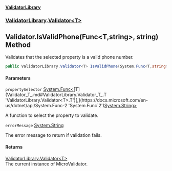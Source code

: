 #### [ValidatorLibrary](ValidatorLibrary.md 'ValidatorLibrary')
### [ValidatorLibrary](ValidatorLibrary.md 'ValidatorLibrary').[Validator&lt;T&gt;](Validator_T_.md 'ValidatorLibrary.Validator<T>')

## Validator<T>.IsValidPhone(Func<T,string>, string) Method

Validates that the selected property is a valid phone number.

```csharp
public ValidatorLibrary.Validator<T> IsValidPhone(System.Func<T,string> propertySelector, string errorMessage);
```
#### Parameters

<a name='ValidatorLibrary.Validator_T_.IsValidPhone(System.Func_T,string_,string).propertySelector'></a>

`propertySelector` [System.Func&lt;](https://docs.microsoft.com/en-us/dotnet/api/System.Func-2 'System.Func`2')[T](Validator_T_.md#ValidatorLibrary.Validator_T_.T 'ValidatorLibrary.Validator<T>.T')[,](https://docs.microsoft.com/en-us/dotnet/api/System.Func-2 'System.Func`2')[System.String](https://docs.microsoft.com/en-us/dotnet/api/System.String 'System.String')[&gt;](https://docs.microsoft.com/en-us/dotnet/api/System.Func-2 'System.Func`2')

A function to select the property to validate.

<a name='ValidatorLibrary.Validator_T_.IsValidPhone(System.Func_T,string_,string).errorMessage'></a>

`errorMessage` [System.String](https://docs.microsoft.com/en-us/dotnet/api/System.String 'System.String')

The error message to return if validation fails.

#### Returns
[ValidatorLibrary.Validator&lt;](Validator_T_.md 'ValidatorLibrary.Validator<T>')[T](Validator_T_.md#ValidatorLibrary.Validator_T_.T 'ValidatorLibrary.Validator<T>.T')[&gt;](Validator_T_.md 'ValidatorLibrary.Validator<T>')  
The current instance of MicroValidator.